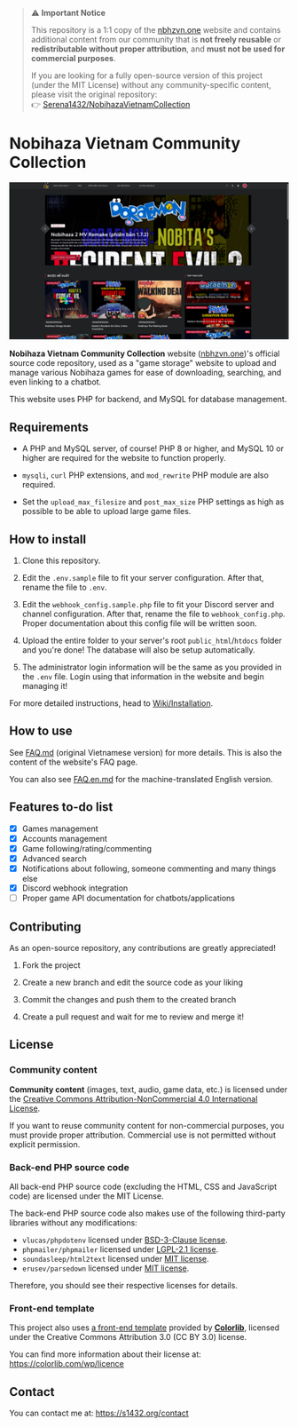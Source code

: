 > ⚠️ **Important Notice**
>
> This repository is a 1:1 copy of the [nbhzvn.one](https://nbhzvn.one) website and contains additional content from our community that is **not freely reusable** or **redistributable without proper attribution**, and **must not be used for commercial purposes**.
>
> If you are looking for a fully open-source version of this project (under the MIT License) without any community-specific content, please visit the original repository:  
> 👉 [Serena1432/NobihazaVietnamCollection](https://github.com/Serena1432/NobihazaVietnamCollection)

# Nobihaza Vietnam Community Collection

![Screenshot](screenshot.png)

**Nobihaza Vietnam Community Collection** website ([nbhzvn.one](https://nbhzvn.one))'s official source code repository, used as a "game storage" website to upload and manage various Nobihaza games for ease of downloading, searching, and even linking to a chatbot.

This website uses PHP for backend, and MySQL for database management.

## Requirements

* A PHP and MySQL server, of course! PHP 8 or higher, and MySQL 10 or higher are required for the website to function properly.

* `mysqli`, `curl` PHP extensions, and `mod_rewrite` PHP module are also required.

* Set the `upload_max_filesize` and `post_max_size` PHP settings as high as possible to be able to upload large game files.

## How to install

1. Clone this repository.

2. Edit the `.env.sample` file to fit your server configuration. After that, rename the file to `.env`.

3. Edit the `webhook_config.sample.php` file to fit your Discord server and channel configuration. After that, rename the file to `webhook_config.php`.<br>Proper documentation about this config file will be written soon.

4. Upload the entire folder to your server's root `public_html`/`htdocs` folder and you're done! The database will also be setup automatically.

5. The administrator login information will be the same as you provided in the `.env` file. Login using that information in the website and begin managing it!

For more detailed instructions, head to [Wiki/Installation](https://github.com/Serena1432/NobihazaVietnamCollection/wiki/Installation).

## How to use

See [FAQ.md](FAQ.md) (original Vietnamese version) for more details. This is also the content of the website's FAQ page.

You can also see [FAQ.en.md](FAQ.en.md) for the machine-translated English version.

## Features to-do list

- [X] Games management
- [X] Accounts management
- [X] Game following/rating/commenting
- [X] Advanced search
- [X] Notifications about following, someone commenting and many things else
- [X] Discord webhook integration
- [ ] Proper game API documentation for chatbots/applications

## Contributing

As an open-source repository, any contributions are greatly appreciated!

1. Fork the project

2. Create a new branch and edit the source code as your liking

3. Commit the changes and push them to the created branch

4. Create a pull request and wait for me to review and merge it!

## License

### Community content

**Community content** (images, text, audio, game data, etc.) is licensed under the [Creative Commons Attribution-NonCommercial 4.0 International License](https://creativecommons.org/licenses/by-nc/4.0/).

If you want to reuse community content for non-commercial purposes, you must provide proper attribution. Commercial use is not permitted without explicit permission.

### Back-end PHP source code

All back-end PHP source code (excluding the HTML, CSS and JavaScript code) are licensed under the MIT License.

The back-end PHP source code also makes use of the following third-party libraries without any modifications:

- `vlucas/phpdotenv` licensed under [BSD-3-Clause license](https://github.com/vlucas/phpdotenv/blob/master/LICENSE).
- `phpmailer/phpmailer` licensed under [LGPL-2.1 license](https://github.com/PHPMailer/PHPMailer/blob/master/LICENSE).
- `soundasleep/html2text` licensed under [MIT license](https://github.com/soundasleep/html2text/blob/master/LICENSE.md).
- `erusev/parsedown` licensed under [MIT license](https://github.com/erusev/parsedown/blob/master/LICENSE.txt).

Therefore, you should see their respective licenses for details.

### Front-end template

This project also uses [a front-end template](https://colorlib.com/wp/template/anime) provided by [**Colorlib**](https://colorlib.com), licensed under the Creative Commons Attribution 3.0 (CC BY 3.0) license.

You can find more information about their license at: https://colorlib.com/wp/licence

## Contact

You can contact me at: https://s1432.org/contact
